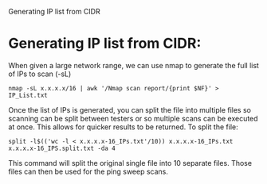 Generating IP list from CIDR

# Generating IP list from CIDR:

When given a large network range, we can use nmap to generate the full list of IPs to scan (-sL)
```
nmap -sL x.x.x.x/16 | awk '/Nmap scan report/{print $NF}' > IP_List.txt
```

Once the list of IPs is generated, you can split the file into multiple files so scanning can be split between testers or so multiple scans can be executed at once. This allows for quicker results to be returned. To split the file:
```
split -l$(('wc -l < x.x.x.x-16_IPs.txt'/10)) x.x.x.x-16_IPs.txt x.x.x.x-16_IPS.split.txt -da 4
```
This command will split the original single file into 10 separate files. Those files can then be used for the ping sweep scans.